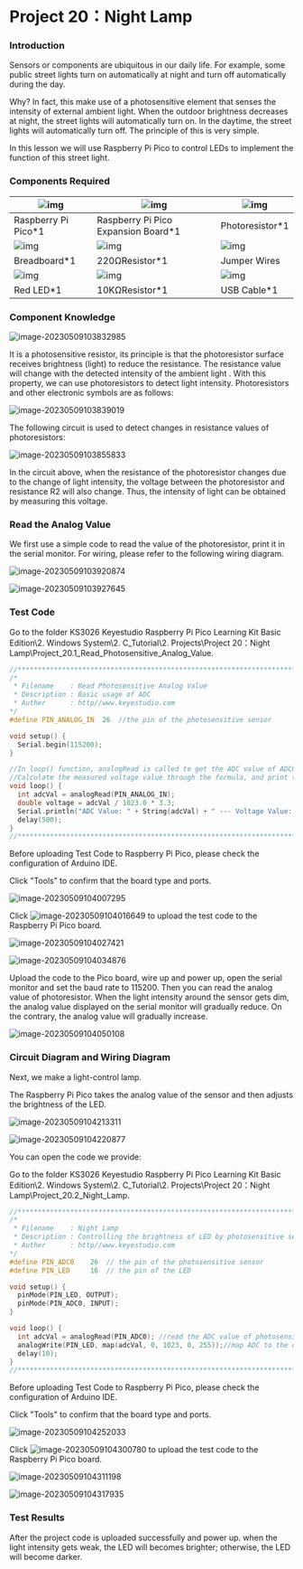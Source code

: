 # Project 20：Night Lamp

### **Introduction**

Sensors or components are ubiquitous in our daily life. For example, some public street lights turn on automatically at night and turn off automatically during the day. 

Why? In fact, this make use of a photosensitive element that senses the intensity of external ambient light. When the outdoor brightness decreases at night, the street lights will automatically turn on. In the daytime, the street lights will automatically turn off. The principle of this is very simple. 

In this lesson we will use  Raspberry Pi Pico to control LEDs to implement the function of this street light.

### **Components Required**

| ![img](media/wps43.png) | ![img](media/wps44.jpg)             | ![img](media/wps45.jpg) |
| ----------------------- | ----------------------------------- | ----------------------- |
| Raspberry Pi Pico*1     | Raspberry Pi Pico Expansion Board*1 | Photoresistor*1         |
| ![img](media/wps46.jpg) | ![img](media/wps47.jpg)             | ![img](media/wps48.jpg) |
| Breadboard*1            | 220ΩResistor*1                      | Jumper Wires            |
| ![img](media/wps49.jpg) | ![img](media/wps50.jpg)             | ![img](media/wps51.jpg) |
| Red LED*1               | 10KΩResistor*1                      | USB Cable*1             |

### **Component Knowledge**

![image-20230509103832985](media/image-20230509103832985.png)

It is a photosensitive resistor, its principle is that the photoresistor surface receives brightness (light) to reduce the resistance. The resistance value will change with the detected intensity of the ambient light . With this property, we can use photoresistors to detect light intensity. Photoresistors and other electronic symbols are as follows:  


![image-20230509103839019](media/image-20230509103839019.png)

The following circuit is used to detect changes in resistance values of photoresistors:

![image-20230509103855833](media/image-20230509103855833.png)

In the circuit above, when the resistance of the photoresistor changes due to the change of light intensity, the voltage between the photoresistor and resistance R2 will also change. Thus, the intensity of light can be obtained by measuring this voltage.

### **Read the Analog Value**

We first use a simple code to read the value of the photoresistor, print it in the serial monitor. For wiring, please refer to the following wiring diagram.

![image-20230509103920874](media/image-20230509103920874.png)

![image-20230509103927645](media/image-20230509103927645.png)

### **Test Code**

Go to the folder KS3026 Keyestudio Raspberry Pi Pico Learning Kit Basic Edition\2. Windows  System\2. C_Tutorial\2. Projects\Project 20：Night Lamp\Project_20.1_Read_Photosensitive_Analog_Value.

```c
//**********************************************************************************
/*  
 * Filename    : Read Photosensitive Analog Value
 * Description : Basic usage of ADC
 * Auther      : http//www.keyestudio.com
*/
#define PIN_ANALOG_IN  26  //the pin of the photosensitive sensor

void setup() {
  Serial.begin(115200);
}

//In loop() function, analogRead is called to get the ADC value of ADC0 and assign it to adcVal. 
//Calculate the measured voltage value through the formula, and print these data through the serial port monitor.
void loop() {
  int adcVal = analogRead(PIN_ANALOG_IN);
  double voltage = adcVal / 1023.0 * 3.3;
  Serial.println("ADC Value: " + String(adcVal) + " --- Voltage Value: " + String(voltage) + "V");
  delay(500);
}
//*********************************************************************************
```


Before uploading Test Code to Raspberry Pi Pico, please check the configuration of Arduino IDE.

Click "Tools" to confirm that the board type and ports.

![image-20230509104007295](media/image-20230509104007295.png)

Click ![image-20230509104016649](media/image-20230509104016649.png) to upload the test code to the Raspberry Pi Pico board.

![image-20230509104027421](media/image-20230509104027421.png)

![image-20230509104034876](media/image-20230509104034876.png)

Upload the code to the Pico board, wire up and power up, open the serial monitor and set the baud rate to 115200. Then you can read the analog value of photoresistor. When the light intensity around the sensor gets dim, the analog value displayed on the serial monitor will gradually reduce. On the contrary, the analog value will gradually increase.

![image-20230509104050108](media/image-20230509104050108.png)

### **Circuit Diagram and Wiring Diagram**

Next, we make a light-control lamp.

The Raspberry Pi Pico takes the analog value of the sensor and then adjusts the brightness of the LED.

![image-20230509104213311](media/image-20230509104213311.png)

![image-20230509104220877](media/image-20230509104220877.png)

You can open the code we provide:

Go to the folder KS3026 Keyestudio Raspberry Pi Pico Learning Kit Basic Edition\\2. Windows System\\2. C\_Tutorial\\2. Projects\\Project 20：Night Lamp\\Project\_20.2\_Night\_Lamp.

```c
//**********************************************************************************
/*  
 * Filename    : Night Lamp
 * Description : Controlling the brightness of LED by photosensitive sensor.
 * Auther      : http//www.keyestudio.com
*/
#define PIN_ADC0    26  // the pin of the photosensitive sensor
#define PIN_LED     16  // the pin of the LED

void setup() {
  pinMode(PIN_LED, OUTPUT);
  pinMode(PIN_ADC0, INPUT);
}

void loop() {
  int adcVal = analogRead(PIN_ADC0); //read the ADC value of photosensitive sensor
  analogWrite(PIN_LED, map(adcVal, 0, 1023, 0, 255));//map ADC to the duty cycle of PWM to control LED brightness.
  delay(10);
}
//********************************************************************************
```


Before uploading Test Code to Raspberry Pi Pico, please check the configuration of Arduino IDE.

Click "Tools" to confirm that the board type and ports.

![image-20230509104252033](media/image-20230509104252033.png)

Click ![image-20230509104300780](media/image-20230509104300780.png) to upload the test code to the Raspberry Pi Pico board.

![image-20230509104311198](media/image-20230509104311198.png)

![image-20230509104317935](media/image-20230509104317935.png)

### **Test Results**

After the project code is uploaded successfully and power up. when the light intensity gets weak, the LED will becomes brighter; otherwise, the LED will become darker.



